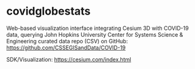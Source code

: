 # covidglobestats

Web-based visualization interface integrating Cesium 3D with COVID-19 data, querying John Hopkins University Center for Systems Science & Engineering curated data repo (CSV) on GitHub: https://github.com/CSSEGISandData/COVID-19

SDK/Visualization: https://cesium.com/index.html
